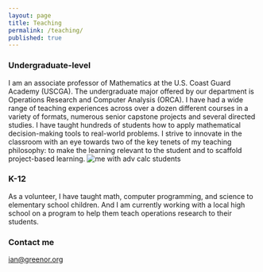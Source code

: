 ```yaml
---
layout: page
title: Teaching
permalink: /teaching/
published: true
---
```


### Undergraduate-level

I am an associate professor of Mathematics at the U.S. Coast Guard Academy (USCGA).  The undergraduate major offered by our department is Operations Research and Computer Analysis (ORCA).  I have had a wide range of teaching experiences across over a dozen different courses in a variety of formats, numerous senior capstone projects and several directed studies.   I have taught hundreds of students how to apply mathematical decision-making tools to real-world problems.  I strive to innovate in the classroom with an eye towards two of the key tenets of my teaching philosophy:  to make the learning relevant to the student and to scaffold project-based learning.
![me with adv calc students]({{site.baseurl}}//classphoto.JPG)

### K-12

As a volunteer, I have taught math, computer programming, and science to elementary school children.  And I am currently working with a local high school on a program to help them teach operations research to their students.

### Contact me

[ian@greenor.org](mailto:ian@greenor.org)
